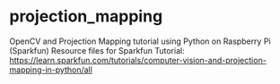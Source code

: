 # projection_mapping
OpenCV and Projection Mapping tutorial using Python on Raspberry Pi (Sparkfun)
Resource files for Sparkfun Tutorial: https://learn.sparkfun.com/tutorials/computer-vision-and-projection-mapping-in-python/all
